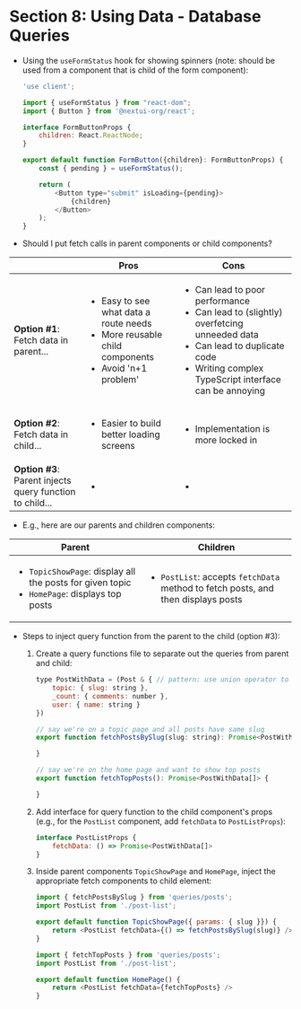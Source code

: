 # Section 8: Using Data - Database Queries

* Using the `useFormStatus` hook for showing spinners (note: should be used from a component that is child of the form component):
    ```js
    'use client';

    import { useFormStatus } from "react-dom";
    import { Button } from '@nextui-org/react';

    interface FormButtonProps {
        children: React.ReactNode;
    }

    export default function FormButton({children}: FormButtonProps) {
        const { pending } = useFormStatus();

        return (
            <Button type="submit" isLoading={pending}>
                {children}
            </Button>
        );
    }
    ```

* Should I put fetch calls in parent components or child components?

|      | Pros | Cons |
| ---- | ---- | ---- |
| **Option #1**: Fetch data in parent... | <ul><li>Easy to see what data a route needs</li><li>More reusable child components</li><li>Avoid 'n+1 problem'</li></ul> | <ul><li>Can lead to poor performance</li><li>Can lead to (slightly) overfetcing unneeded data</li><li>Can lead to duplicate code</li><li>Writing complex TypeScript interface can be annoying</li></ul> | 
| **Option #2**: Fetch data in child... | <ul><li>Easier to build better loading screens</li></ul> | <ul><li>Implementation is more locked in</li></ul> | 
| **Option #3**: Parent injects query function to child... | <ul><li></li></ul> | <ul><li></li></ul> | 

* E.g., here are our parents and children components:

| Parent | Children |
| ------ | -------- | 
| <ul><li>`TopicShowPage`: display all the posts for given topic</li><li>`HomePage`: displays top posts</li></ul> | <ul><li>`PostList`: accepts `fetchData` method to fetch posts, and then displays posts</li></ul> |

* Steps to inject query function from the parent to the child (option #3):
    1. Create a query functions file to separate out the queries from parent and child:
        ```js
        type PostWithData = (Post & { // pattern: use union operator to add fields to existing class
            topic: { slug: string },
            _count: { comments: number },
            user: { name: string }
        })

        // say we're on a topic page and all posts have same slug
        export function fetchPostsBySlug(slug: string): Promise<PostWithData[]> {

        }

        // say we're on the home page and want to show top posts
        export function fetchTopPosts(): Promise<PostWithData[]> {

        }
        ```

    2. Add interface for query function to the child component's props (e.g., for the `PostList` component, add `fetchData` to `PostListProps`):
        ```js
        interface PostListProps {
            fetchData: () => Promise<PostWithData[]>
        }
        ```

    3. Inside parent components `TopicShowPage` and `HomePage`, inject the appropriate fetch components to child element:
        ```js
        import { fetchPostsBySlug } from 'queries/posts';
        import PostList from './post-list';

        export default function TopicShowPage({ params: { slug }}) {
            return <PostList fetchData={() => fetchPostsBySlug(slug)} />
        }
        ```
        ```js
        import { fetchTopPosts } from 'queries/posts';
        import PostList from './post-list';

        export default function HomePage() {
            return <PostList fetchData={fetchTopPosts} />
        }
        ```